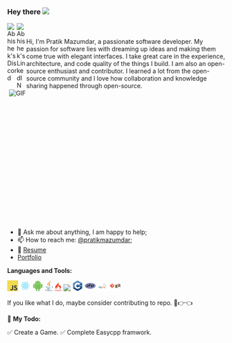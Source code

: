 ### Hey there <img src="https://media.giphy.com/media/hvRJCLFzcasrR4ia7z/giphy.gif" width="25px">
<a href="https://discordapp.com/users/527157802331013131/">
  <img align="left" alt="Abhishek's Discord" width="22px" src="https://raw.githubusercontent.com/peterthehan/peterthehan/master/assets/discord.svg" />
</a>
<a href="https://www.linkedin.com/in/pratik-mazumdar-541a321b9/">
  <img align="left" alt="Abhishek's LinkedIN" width="22px" src="https://raw.githubusercontent.com/peterthehan/peterthehan/master/assets/linkedin.svg" />
</a>
<br/>
<br />
Hi, I'm Pratik Mazumdar, a passionate software developer. My passion for software lies with dreaming up ideas and making them come true with elegant interfaces. I take great care in the experience, architecture, and code quality of the things I build. I am also an open-source enthusiast and contributor. I learned a lot from the open-source community and I love how collaboration and knowledge sharing happened through open-source. 
  <img align="right" alt="GIF" src="https://github.com/abhisheknaiidu/abhisheknaiidu/blob/master/code.gif?raw=true" width="500" height="320" />
  
- 💬 Ask me about anything, I am happy to help;
- 📫 How to reach me: [@pratikmazumdar](mailto:pratikmazumdar680@protonmail.com);
- 📝 [Resume](https://raw.githubusercontent.com/LUCIF680/LUCIF680/main/Pratik%20Mazumdar.pdf)
- [Portfolio](https://lucif680.github.io)

**Languages and Tools:**  

<code><img height="25" src="https://raw.githubusercontent.com/github/explore/80688e429a7d4ef2fca1e82350fe8e3517d3494d/topics/javascript/javascript.png"></code>
<code><img height="25" src="https://raw.githubusercontent.com/github/explore/80688e429a7d4ef2fca1e82350fe8e3517d3494d/topics/react/react.png"></code>
<code><img height="25" src="https://raw.githubusercontent.com/github/explore/5c058a388828bb5fde0bcafd4bc867b5bb3f26f3/topics/android/android.png"></code>
<code><img height="25" src="https://raw.githubusercontent.com/gilbarbara/logos/master/logos/java.svg"></code>
<code><img height="20" src="https://raw.githubusercontent.com/gilbarbara/logos/master/logos/codeigniter.svg"></code>
<code><img height="20" src="https://raw.githubusercontent.com/gilbarbara/logos/master/logos/qt.svg"></code>
<code><img height="25" src="https://raw.githubusercontent.com/github/explore/80688e429a7d4ef2fca1e82350fe8e3517d3494d/topics/cpp/cpp.png"></code>
<code><img height="25" src="https://raw.githubusercontent.com/github/explore/80688e429a7d4ef2fca1e82350fe8e3517d3494d/topics/php/php.png"></code>
<code><img height="25" src="https://raw.githubusercontent.com/github/explore/80688e429a7d4ef2fca1e82350fe8e3517d3494d/topics/mysql/mysql.png"></code>
<code><img height="25" src="https://raw.githubusercontent.com/github/explore/80688e429a7d4ef2fca1e82350fe8e3517d3494d/topics/git/git.png"></code>


If you like what I do, maybe consider contributing to repo. 🥺👉👈


🚧 **My Todo:**
<!-- TODO-IST:START -->
✅  Create a Game.
✅  Complete Easycpp framwork.   

<!-- TODO-IST:END -->
